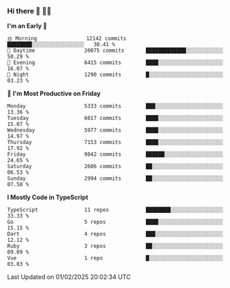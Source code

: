 ### Hi there 👋 🧑‍💻



<!--START_SECTION:waka-->
**I'm an Early 🐤** 

```text
🌞 Morning                12142 commits       ████████░░░░░░░░░░░░░░░░░   30.41 % 
🌆 Daytime                20075 commits       █████████████░░░░░░░░░░░░   50.29 % 
🌃 Evening                6415 commits        ████░░░░░░░░░░░░░░░░░░░░░   16.07 % 
🌙 Night                  1290 commits        █░░░░░░░░░░░░░░░░░░░░░░░░   03.23 % 
```
📅 **I'm Most Productive on Friday** 

```text
Monday                   5333 commits        ███░░░░░░░░░░░░░░░░░░░░░░   13.36 % 
Tuesday                  6017 commits        ████░░░░░░░░░░░░░░░░░░░░░   15.07 % 
Wednesday                5977 commits        ████░░░░░░░░░░░░░░░░░░░░░   14.97 % 
Thursday                 7153 commits        ████░░░░░░░░░░░░░░░░░░░░░   17.92 % 
Friday                   9842 commits        ██████░░░░░░░░░░░░░░░░░░░   24.65 % 
Saturday                 2606 commits        ██░░░░░░░░░░░░░░░░░░░░░░░   06.53 % 
Sunday                   2994 commits        ██░░░░░░░░░░░░░░░░░░░░░░░   07.50 % 
```


**I Mostly Code in TypeScript** 

```text
TypeScript               11 repos            ████████░░░░░░░░░░░░░░░░░   33.33 % 
Go                       5 repos             ████░░░░░░░░░░░░░░░░░░░░░   15.15 % 
Dart                     4 repos             ███░░░░░░░░░░░░░░░░░░░░░░   12.12 % 
Ruby                     3 repos             ██░░░░░░░░░░░░░░░░░░░░░░░   09.09 % 
Vue                      1 repo              █░░░░░░░░░░░░░░░░░░░░░░░░   03.03 % 
```




 Last Updated on 01/02/2025 20:02:34 UTC
<!--END_SECTION:waka-->


